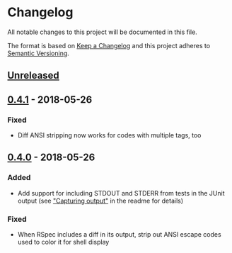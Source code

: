 # Changelog

All notable changes to this project will be documented in this file.

The format is based on [Keep a Changelog] and this project adheres to [Semantic Versioning].

  [Keep a Changelog]: http://keepachangelog.com/en/1.0.0/
  [Semantic Versioning]: http://semver.org/spec/v2.0.0.html

## [Unreleased]

## [0.4.1] - 2018-05-26
### Fixed
- Diff ANSI stripping now works for codes with multiple tags, too

## [0.4.0] - 2018-05-26
### Added
- Add support for including STDOUT and STDERR from tests in the JUnit output (see ["Capturing output"] in the readme for details)
### Fixed
- When RSpec includes a diff in its output, strip out ANSI escape codes used to color it for shell display

  ["Capturing output"]: https://github.com/sj26/rspec_junit_formatter#capturing-output

  [Unreleased]: https://github.com/sj26/rspec_junit_formatter/compare/v0.4.0...master
  [0.4.1]: https://github.com/sj26/rspec_junit_formatter/compare/v0.4.0...v0.4.1
  [0.4.0]: https://github.com/sj26/rspec_junit_formatter/compare/v0.3.0...v0.4.0
